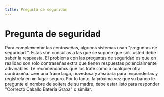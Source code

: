 ```yaml
---
title: Pregunta de seguridad
---
```

# Pregunta de seguridad 

 Para complementar las contraseñas, algunos sistemas usan "preguntas de seguridad ". Estas son consultas a las que se supone que solo usted debe saber la respuesta. El problema con las preguntas de seguridad es que en realidad son solo contraseñas extra que tienen respuestas potencialmente adivinables. Le recomendamos que los trate como a cualquier otra contraseña: cree una frase larga, novedosa y aleatoria para responderlas y regístrela en un lugar seguro. Por lo tanto, la próxima vez que su banco le pregunte el nombre de soltera de su madre, debe estar listo para responder "Correcto Caballo Batería Grapa" o similar.